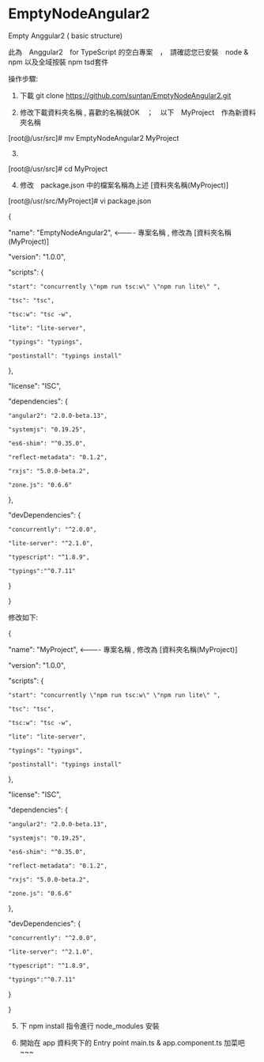 # EmptyNodeAngular2
Empty Anggular2 ( basic structure)

此為　Anggular2　for TypeScript 的空白專案　，　請確認您已安裝　node & npm 以及全域按裝 npm tsd套件

操作步驟:
1. 下載 git clone https://github.com/suntan/EmptyNodeAngular2.git 

2. 修改下載資料夾名稱 , 喜歡的名稱就OK　；　以下　MyProject　作為新資料夾名稱

[root@/usr/src]# mv EmptyNodeAngular2 MyProject

3. 

[root@/usr/src]# cd MyProject

4. 修改　package.json 中的檔案名稱為上述 [資料夾名稱(MyProject)]

[root@/usr/src/MyProject]# vi package.json

{

  "name": "EmptyNodeAngular2", <---- 專案名稱 , 修改為 [資料夾名稱(MyProject)]
  
  "version": "1.0.0",
  
  "scripts": {
  
    "start": "concurrently \"npm run tsc:w\" \"npm run lite\" ",    
    
    "tsc": "tsc",
    
    "tsc:w": "tsc -w",
    
    "lite": "lite-server",
    
    "typings": "typings",
    
    "postinstall": "typings install" 
    
  },
  
  "license": "ISC",
  
  "dependencies": {
  
    "angular2": "2.0.0-beta.13",
    
    "systemjs": "0.19.25",
    
    "es6-shim": "^0.35.0",
    
    "reflect-metadata": "0.1.2",
    
    "rxjs": "5.0.0-beta.2",
    
    "zone.js": "0.6.6"
    
  },
  
  "devDependencies": {
  
    "concurrently": "^2.0.0",
    
    "lite-server": "^2.1.0",
    
    "typescript": "^1.8.9",
    
    "typings":"^0.7.11"
    
  }
  
}

修改如下:

{

  "name": "MyProject", <---- 專案名稱 , 修改為 [資料夾名稱(MyProject)]
  
  "version": "1.0.0",
  
  "scripts": {
  
    "start": "concurrently \"npm run tsc:w\" \"npm run lite\" ",    
    
    "tsc": "tsc",
    
    "tsc:w": "tsc -w",
    
    "lite": "lite-server",
    
    "typings": "typings",
    
    "postinstall": "typings install" 
    
  },
  
  "license": "ISC",
  
  "dependencies": {
  
    "angular2": "2.0.0-beta.13",
    
    "systemjs": "0.19.25",
    
    "es6-shim": "^0.35.0",
    
    "reflect-metadata": "0.1.2",
    
    "rxjs": "5.0.0-beta.2",
    
    "zone.js": "0.6.6"
    
  },
  
  "devDependencies": {
  
    "concurrently": "^2.0.0",
    
    "lite-server": "^2.1.0",
    
    "typescript": "^1.8.9",
    
    "typings":"^0.7.11"
    
  }
  
}


5. 下 npm install 指令進行 node_modules 安裝

6. 開始在 app 資料夾下的 Entry point main.ts & app.component.ts 加菜吧~~~
